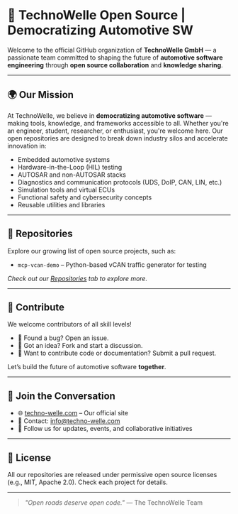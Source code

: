 # 🚗 TechnoWelle Open Source | Democratizing Automotive SW

Welcome to the official GitHub organization of **TechnoWelle GmbH** — a passionate team committed to shaping the future of **automotive software engineering** through **open source collaboration** and **knowledge sharing**.

---

## 🌍 Our Mission

At TechnoWelle, we believe in **democratizing automotive software** — making tools, knowledge, and frameworks accessible to all. Whether you're an engineer, student, researcher, or enthusiast, you're welcome here. Our open repositories are designed to break down industry silos and accelerate innovation in:

- Embedded automotive systems
- Hardware-in-the-Loop (HIL) testing
- AUTOSAR and non-AUTOSAR stacks
- Diagnostics and communication protocols (UDS, DoIP, CAN, LIN, etc.)
- Simulation tools and virtual ECUs
- Functional safety and cybersecurity concepts
- Reusable utilities and libraries

---

## 📂 Repositories

Explore our growing list of open source projects, such as:

- `mcp-vcan-demo` – Python-based vCAN traffic generator for testing

*Check out our [Repositories](https://github.com/TechnoWelle) tab to explore more.*

---

## 🤝 Contribute

We welcome contributors of all skill levels!

- 🐛 Found a bug? Open an issue.
- 🌟 Got an idea? Fork and start a discussion.
- 🔧 Want to contribute code or documentation? Submit a pull request.

Let’s build the future of automotive software **together**.

---

## 📣 Join the Conversation

- 🌐 [techno-welle.com](https://techno-welle.com) – Our official site
- 💌 Contact: info@techno-welle.com
- 📢 Follow us for updates, events, and collaborative initiatives

---

## 📜 License

All our repositories are released under permissive open source licenses (e.g., MIT, Apache 2.0). Check each project for details.

---

> *"Open roads deserve open code."* — The TechnoWelle Team
